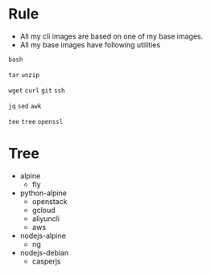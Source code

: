 # Rule

* All my cli images are based on one of my base images.
* All my base images have following utilities

`bash`

`tar` `unzip`

`wget` `curl` `git` `ssh`

`jq` `sed` `awk` 

`tee` `tree` `openssl`

# Tree

* alpine
  * fly
* python-alpine
  * openstack
  * gcloud
  * aliyuncli
  * aws
* nodejs-alpine
  * ng
* nodejs-debian
  * casperjs
